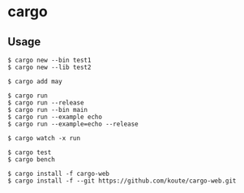 # cargo

## Usage

    $ cargo new --bin test1
    $ cargo new --lib test2

    $ cargo add may

    $ cargo run
    $ cargo run --release
    $ cargo run --bin main
    $ cargo run --example echo
    $ cargo run --example=echo --release

    $ cargo watch -x run

    $ cargo test
    $ cargo bench

    $ cargo install -f cargo-web
    $ cargo install -f --git https://github.com/koute/cargo-web.git
